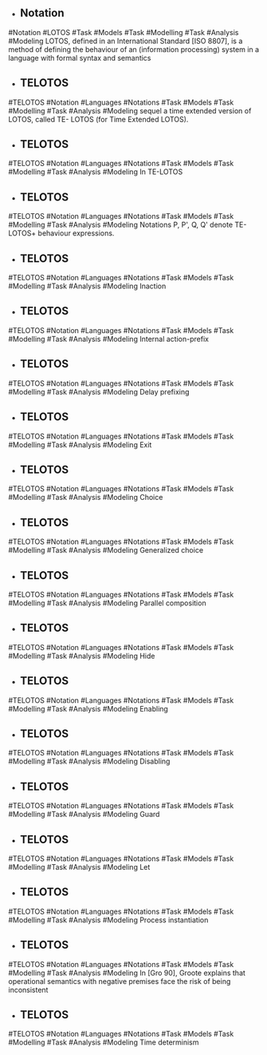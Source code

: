 - ## Notation
#Notation #LOTOS #Task #Models #Task #Modelling #Task #Analysis  #Modeling 
LOTOS, defined in an International Standard [ISO 8807], is a method of defining the behaviour of an (information processing) system in a language with formal syntax and semantics

- ## TELOTOS
#TELOTOS #Notation #Languages #Notations  #Task #Models #Task #Modelling #Task #Analysis  #Modeling 
sequel a time extended version of LOTOS, called TE- LOTOS (for Time Extended LOTOS).

- ## TELOTOS
#TELOTOS #Notation #Languages #Notations  #Task #Models #Task #Modelling #Task #Analysis  #Modeling 
In TE-LOTOS

- ## TELOTOS
#TELOTOS #Notation #Languages #Notations  #Task #Models #Task #Modelling #Task #Analysis  #Modeling 
Notations P, P', Q, Q' denote TE-LOTOS+ behaviour expressions.

- ## TELOTOS
#TELOTOS #Notation #Languages #Notations  #Task #Models #Task #Modelling #Task #Analysis  #Modeling 
Inaction

- ## TELOTOS
#TELOTOS #Notation #Languages #Notations  #Task #Models #Task #Modelling #Task #Analysis  #Modeling 
Internal action-prefix

- ## TELOTOS
#TELOTOS #Notation #Languages #Notations  #Task #Models #Task #Modelling #Task #Analysis  #Modeling 
Delay prefixing

- ## TELOTOS
#TELOTOS #Notation #Languages #Notations  #Task #Models #Task #Modelling #Task #Analysis  #Modeling 
Exit

- ## TELOTOS
#TELOTOS #Notation #Languages #Notations  #Task #Models #Task #Modelling #Task #Analysis  #Modeling 
Choice

- ## TELOTOS
#TELOTOS #Notation #Languages #Notations  #Task #Models #Task #Modelling #Task #Analysis  #Modeling 
Generalized choice

- ## TELOTOS
#TELOTOS #Notation #Languages #Notations  #Task #Models #Task #Modelling #Task #Analysis  #Modeling 
Parallel composition

- ## TELOTOS
#TELOTOS #Notation #Languages #Notations  #Task #Models #Task #Modelling #Task #Analysis  #Modeling 
Hide

- ## TELOTOS
#TELOTOS #Notation #Languages #Notations  #Task #Models #Task #Modelling #Task #Analysis  #Modeling 
Enabling

- ## TELOTOS
#TELOTOS #Notation #Languages #Notations  #Task #Models #Task #Modelling #Task #Analysis  #Modeling 
Disabling

- ## TELOTOS
#TELOTOS #Notation #Languages #Notations  #Task #Models #Task #Modelling #Task #Analysis  #Modeling 
Guard

- ## TELOTOS
#TELOTOS #Notation #Languages #Notations  #Task #Models #Task #Modelling #Task #Analysis  #Modeling 
Let

- ## TELOTOS
#TELOTOS #Notation #Languages #Notations  #Task #Models #Task #Modelling #Task #Analysis  #Modeling 
Process instantiation

- ## TELOTOS
#TELOTOS #Notation #Languages #Notations  #Task #Models #Task #Modelling #Task #Analysis  #Modeling 
In [Gro 90], Groote explains that operational semantics with negative premises face the risk of being inconsistent

- ## TELOTOS
#TELOTOS #Notation #Languages #Notations  #Task #Models #Task #Modelling #Task #Analysis  #Modeling 
Time determinism

